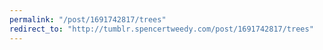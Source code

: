 ```yaml
---
permalink: "/post/1691742817/trees"
redirect_to: "http://tumblr.spencertweedy.com/post/1691742817/trees"
---
```

